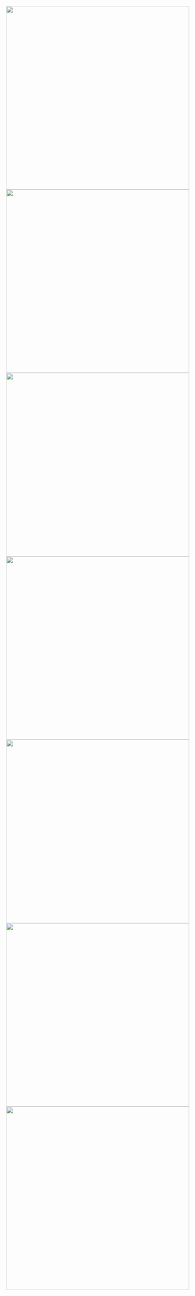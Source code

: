 <img src="https://user-images.githubusercontent.com/92234942/198767623-2748cefc-10bf-4f3f-b2dc-7a5a3f4cc0f6.png" width=500 length=500>

<img src="https://user-images.githubusercontent.com/92234942/198767940-d9a17355-4319-4385-b137-93e393976aee.png" width=500 length=500>

<img src="https://user-images.githubusercontent.com/92234942/198768033-92383bfb-100e-4d75-838d-859c50caa8c3.png" width=500 length=500>

<img src="https://user-images.githubusercontent.com/92234942/198768217-611460c7-d2bb-4540-a639-c7efbe382c90.png" width=500 length=500>

<img src="https://user-images.githubusercontent.com/92234942/198768303-cbf88751-fb94-47f1-a30b-9454abf5610d.png" width=500 length=500>

<img src="https://user-images.githubusercontent.com/92234942/198768391-59decbf0-c868-44c7-a0b7-1f362b42e620.png" width=500 length=500>

<img src="https://user-images.githubusercontent.com/92234942/198768503-de016ea7-feec-4d11-8f88-c7178c4e7a51.png" width=500 length=500>
